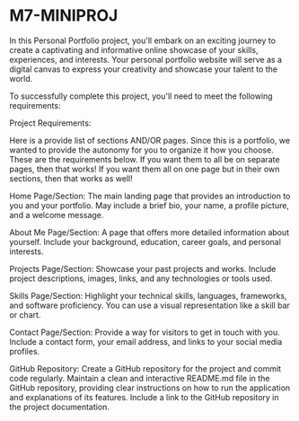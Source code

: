 # M7-MINIPROJ

In this Personal Portfolio project, you'll embark on an exciting journey to create a captivating and informative online showcase of your skills, experiences, and interests. Your personal portfolio website will serve as a digital canvas to express your creativity and showcase your talent to the world.

To successfully complete this project, you'll need to meet the following requirements:

Project Requirements: 

Here is a provide list of sections AND/OR pages. Since this is a portfolio, we wanted to provide the autonomy for you to organize it how you choose. These are the requirements below. If you want them to all be on separate pages, then that works! If you want them all on one page but in their own sections, then that works as well! 

Home Page/Section:
The main landing page that provides an introduction to you and your portfolio.
May include a brief bio, your name, a profile picture, and a welcome message.


About Me Page/Section:
A page that offers more detailed information about yourself.
Include your background, education, career goals, and personal interests.

Projects Page/Section:
Showcase your past projects and works.
Include project descriptions, images, links, and any technologies or tools used.

Skills Page/Section:
Highlight your technical skills, languages, frameworks, and software proficiency.
You can use a visual representation like a skill bar or chart.

Contact Page/Section:
Provide a way for visitors to get in touch with you.
Include a contact form, your email address, and links to your social media profiles.

GitHub Repository:
Create a GitHub repository for the project and commit code regularly.
Maintain a clean and interactive README.md file in the GitHub repository, providing clear instructions on how to run the application and explanations of its features.
Include a link to the GitHub repository in the project documentation.
